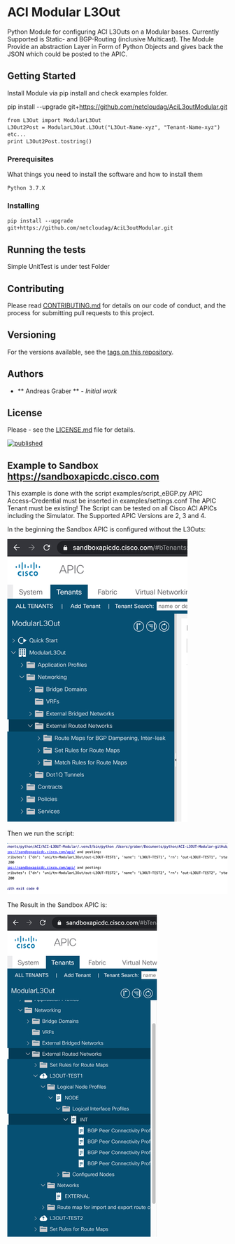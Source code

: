 # ACI Modular L3Out

Python Module for configuring ACI L3Outs on a Modular bases.
Currently Supported is Static- and BGP-Routing (inclusive Multicast). 
The Module Provide an abstraction Layer in Form of Python Objects and gives back 
the JSON which could be posted to the APIC.

## Getting Started

Install Module via pip install and check examples folder.

pip install --upgrade git+https://github.com/netcloudag/AciL3outModular.git

```
from L3Out import ModularL3Out
L3Out2Post = ModularL3Out.L3Out("L3Out-Name-xyz", "Tenant-Name-xyz")
etc...
print L3Out2Post.tostring()
```

### Prerequisites

What things you need to install the software and how to install them

```
Python 3.7.X
```

### Installing

```
pip install --upgrade git+https://github.com/netcloudag/AciL3outModular.git
```

## Running the tests

Simple UnitTest is under test Folder

## Contributing

Please read [CONTRIBUTING.md](https://github.com/netcloudag/AciL3outModular/blob/master/CONTRIBUTING.md) for details on our code 
of conduct, and the process for submitting pull requests to this project.

## Versioning

For the versions available, see the [tags on this repository](https://github.com/netcloudag/AciL3outModular/tags). 

## Authors

* ** Andreas Graber ** - *Initial work*

## License

Please - see the [LICENSE.md](https://github.com/netcloudag/AciL3outModular/blob/master/LICENSE.md) file for details. 

[![published](https://static.production.devnetcloud.com/codeexchange/assets/images/devnet-published.svg)](https://developer.cisco.com/codeexchange/github/repo/netcloudag/AciL3outModular)

## Example to Sandbox https://sandboxapicdc.cisco.com

This example is done with the script examples/script_eBGP.py
APIC Access-Credential must be inserted in examples/settings.conf
The APIC Tenant must be existing!
The Script can be tested on all Cisco ACI APICs including the Simulator. The Supported APIC Versions are 2, 3 and 4.

In the beginning the Sandbox APIC is configured without the L3Outs:

![alt text](docs/images/clean_fabric.jpg)

Then we run the script:

![alt text](docs/images/script_run.jpg)

The Result in the Sandbox APIC is:

![alt text](docs/images/after_post.jpg)